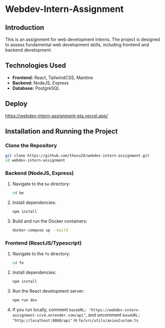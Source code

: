 # Webdev-Intern-Assignment

## Introduction

This is an assignment for web development interns. The project is designed to assess fundamental web development skills, including frontend and backend development.

## Technologies Used

- **Frontend:** React, TailwindCSS, Mantine
- **Backend:** NodeJS, Express
- **Database:** PostgreSQL

## Deploy
https://webdev-intern-assignment-eta.vercel.app/

## Installation and Running the Project

### Clone the Repository

```sh
git clone https://github.com/thevu29/webdev-intern-assignment.git
cd webdev-intern-assignment
```

### Backend (NodeJS, Express)

1. Navigate to the `be` directory:
    ```sh
    cd be
    ```

2. Install dependencies:
    ```sh
    npm install
    ```

3. Build and run the Docker containers:
    ```sh
    docker-compose up --build
    ```

### Frontend (ReactJS/Typescript)

1. Navigate to the `fe` directory:
    ```sh
    cd fe
    ```

2. Install dependencies:
    ```sh
    npm install
    ```

3. Run the React development server:
    ```sh
    npm run dev
    ```
4. If you run locally, comment `baseURL: "https://webdev-intern-assignment-ccvd.onrender.com/api"`, and uncomment `baseURL: "http://localhost:8080/api"` in `fe/src/utils/axiosCustom.ts` 
